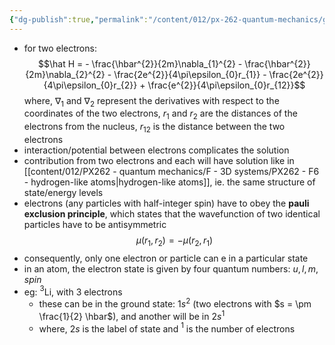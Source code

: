 ```yaml
---
{"dg-publish":true,"permalink":"/content/012/px-262-quantum-mechanics/g-measurement-of-angular-momentum/px-262-g5-multielectron-atoms/"}
---
```


- for two electrons:
$$\hat H = - \frac{\hbar^{2}}{2m}\nabla_{1}^{2} - \frac{\hbar^{2}}{2m}\nabla_{2}^{2} - \frac{2e^{2}}{4\pi\epsilon_{0}r_{1}} - \frac{2e^{2}}{4\pi\epsilon_{0}r_{2}} + \frac{e^{2}}{4\pi\epsilon_{0}r_{12}}$$
	where, 
		$\nabla_{1}$ and $\nabla_{2}$ represent the derivatives with respect to the coordinates of the two electrons, 
		$r_{1}$ and $r_{2}$ are the distances of the electrons from the nucleus, $r_{12}$ is the distance between the two electrons
- interaction/potential between electrons complicates the solution
- contribution from two electrons and each will have solution like in [[content/012/PX262 - quantum mechanics/F - 3D systems/PX262 - F6 - hydrogen-like atoms\|hydrogen-like atoms]], ie. the same structure of state/energy levels
- electrons (any particles with half-integer spin) have to obey the **pauli exclusion principle**, which states that the wavefunction of two identical particles have to be antisymmetric
$$\mu(r_{1}, r_{2}) = -\mu(r_{2},r_{1})$$
- consequently, only one electron or particle can e in a particular state
- in an atom, the electron state is given by four quantum numbers: $u,l,m,spin$
- eg: $^{3}$Li, with $3$ electrons
	- these can be in the ground state: $1s^{2}$ (two electrons with $s = \pm \frac{1}{2} \hbar$), and another will be in $2s^{1}$
	- where, $2s$ is the label of state and $^1$ is the number of electrons
